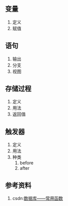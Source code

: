 ## 变量
1. 定义
2. 赋值

## 语句
1. 输出
2. 分支
3. 视图

## 存储过程
1. 定义
2. 用法
3. 返回值

## 触发器
1. 定义
2. 用法
3. 种类
   1. before
   2. after


## 参考资料
1. csdn:[数据库——常用函数](https://www.cnblogs.com/Chenshuai7/p/5142754.html)